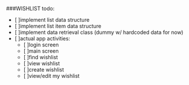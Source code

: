###WISHLIST todo:

- [ ]implement list data structure
- [ ]implement list item data structure
- [ ]implement data retrieval class (dummy w/ hardcoded data for now)
- [ ]actual app activities:
	- [ ]login screen
	- [ ]main screen
	- [ ]find wishlist
	- [ ]view wishlist
	- [ ]create wishlist
	- [ ]view/edit my wishlist
